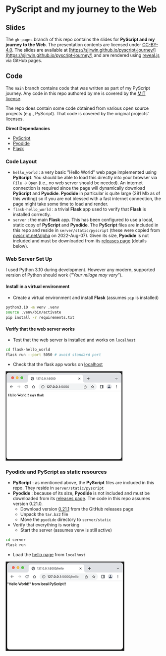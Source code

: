 # PyScript and my journey to the Web

## Slides

The `gh-pages` branch of this repo contains the slides for **PyScript and my journey to the Web**. The presentation contents are licensed under [CC-BY-4.0](https://choosealicense.com/licenses/cc-by-4.0/). The slides are available at [https://sjirwin.github.io/pyscript-journey/](https://sjirwin.github.io/pyscript-journey/) and are rendered using [reveal.js](https://revealjs.com) via GitHub pages.

## Code

The `main` branch contains code that was written as part of my PyScript journey. Any code in this repo authored by me is covered by the [MIT license](https://choosealicense.com/licenses/mit/).

The repo does contain some code obtained from various open source projects (e.g., PyScript). That code is covered by the original projects' licenses.

**Direct Dependancies**
  - [PyScript](https://pyscript.net/)
  - [Pyodide](https://pyodide.org/en/stable/)
  - [Flask](https://flask.palletsprojects.com/en/2.2.x/)

### Code Layout

- `hello_world` : a very basic "Hello World" web page implemented using **PyScript**. You should be able to load this directly into your browser via `File` -> `Open` (i.e., no web server should be needed). An internet connection is required since the page will dynamically download **PyScript** and **Pyodide**. **Pyodide** in particular is quite large (281 Mb as of this writing) so if you are not blessed with a fast internet connection, the page might take some time to load and render.
- `flask-hello_world` : a trivial **Flask** app used to verify that **Flask** is installed correctly.
- `server` : the main **Flask** app. This has been configured to use a local, static copy of **PyScript** and **Pyodide**. The **PyScript** files are included in this repo and reside in `server/static/pyscript` (these were copied from [pyscript.net/alpha](https://pyscript.net/alpha) on 2022-Aug-07). Given its size, **Pyodide** is not included and must be downloaded from its [releases page](https://github.com/pyodide/pyodide/releases) (details below).

### Web Server Set Up

I used Python 3.10 during development. However any modern, supported version of Python should work (_"Your milage may vary"_).

#### Install in a virtual environment

- Create a virtual environment and install **Flask** (assumes `pip` is installed)
```sh
python3.10 -m venv .venv
source .venv/bin/activate
pip install -r requirements.txt
```

#### Verify that the web server works

- Test that the web server is installed and works on `localhost`
```sh
cd flask-hello_world
flask run --port 5050 # avoid standard port
```
- Check that the flask app works on [localhost](http://127.0.0.1:5050/)

![Flask Hello World](flask_hello_world.png)

### Pyodide and PyScript as static resources

- **PyScript** : as mentioned above, the **PyScript** files are included in this repo. They reside in `server/static/pyscript`
- **Pyodide** : because of its size, **Pyodide** is not included and must be downloaded from its [releases page](https://github.com/pyodide/pyodide/releases). The code in this repo assumes version 0.21.0.
  - Download version [0.21.1](https://github.com/pyodide/pyodide/releases/download/0.21.1/pyodide-build-0.21.1.tar.bz2) from the GitHub releases page
  - Unpack the `tar.bz2` file
  - Move the `pyodide` directory to `server/static`
- Verify that everything is working
  - Start the server  (assumes venv is still active)
```sh
cd server
flask run
```
   - Load the [hello page](http://127.0.0.1:5000/hello) from `localhost`

![Server Hello World](server_hello_world.png)

